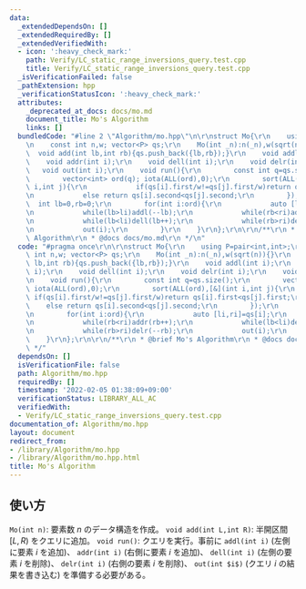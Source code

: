```yaml
---
data:
  _extendedDependsOn: []
  _extendedRequiredBy: []
  _extendedVerifiedWith:
  - icon: ':heavy_check_mark:'
    path: Verify/LC_static_range_inversions_query.test.cpp
    title: Verify/LC_static_range_inversions_query.test.cpp
  _isVerificationFailed: false
  _pathExtension: hpp
  _verificationStatusIcon: ':heavy_check_mark:'
  attributes:
    _deprecated_at_docs: docs/mo.md
    document_title: Mo's Algorithm
    links: []
  bundledCode: "#line 2 \"Algorithm/mo.hpp\"\n\r\nstruct Mo{\r\n    using P=pair<int,int>;\r\
    \n    const int n,w; vector<P> qs;\r\n    Mo(int _n):n(_n),w(sqrt(n)){}\r\n  \
    \  void add(int lb,int rb){qs.push_back({lb,rb});}\r\n    void addl(int i);\r\n\
    \    void addr(int i);\r\n    void dell(int i);\r\n    void delr(int i);\r\n \
    \   void out(int i);\r\n    void run(){\r\n        const int q=qs.size();\r\n\
    \        vector<int> ord(q); iota(ALL(ord),0);\r\n        sort(ALL(ord),[&](int\
    \ i,int j){\r\n            if(qs[i].first/w!=qs[j].first/w)return qs[i].first<qs[j].first;\r\
    \n            else return qs[i].second<qs[j].second;\r\n        });\r\n      \
    \  int lb=0,rb=0;\r\n        for(int i:ord){\r\n            auto [li,ri]=qs[i];\r\
    \n            while(lb>li)addl(--lb);\r\n            while(rb<ri)addr(rb++);\r\
    \n            while(lb<li)dell(lb++);\r\n            while(rb>ri)delr(--rb);\r\
    \n            out(i);\r\n        }\r\n    }\r\n};\r\n\r\n/**\r\n * @brief Mo's\
    \ Algorithm\r\n * @docs docs/mo.md\r\n */\n"
  code: "#pragma once\r\n\r\nstruct Mo{\r\n    using P=pair<int,int>;\r\n    const\
    \ int n,w; vector<P> qs;\r\n    Mo(int _n):n(_n),w(sqrt(n)){}\r\n    void add(int\
    \ lb,int rb){qs.push_back({lb,rb});}\r\n    void addl(int i);\r\n    void addr(int\
    \ i);\r\n    void dell(int i);\r\n    void delr(int i);\r\n    void out(int i);\r\
    \n    void run(){\r\n        const int q=qs.size();\r\n        vector<int> ord(q);\
    \ iota(ALL(ord),0);\r\n        sort(ALL(ord),[&](int i,int j){\r\n           \
    \ if(qs[i].first/w!=qs[j].first/w)return qs[i].first<qs[j].first;\r\n        \
    \    else return qs[i].second<qs[j].second;\r\n        });\r\n        int lb=0,rb=0;\r\
    \n        for(int i:ord){\r\n            auto [li,ri]=qs[i];\r\n            while(lb>li)addl(--lb);\r\
    \n            while(rb<ri)addr(rb++);\r\n            while(lb<li)dell(lb++);\r\
    \n            while(rb>ri)delr(--rb);\r\n            out(i);\r\n        }\r\n\
    \    }\r\n};\r\n\r\n/**\r\n * @brief Mo's Algorithm\r\n * @docs docs/mo.md\r\n\
    \ */"
  dependsOn: []
  isVerificationFile: false
  path: Algorithm/mo.hpp
  requiredBy: []
  timestamp: '2022-02-05 01:38:09+09:00'
  verificationStatus: LIBRARY_ALL_AC
  verifiedWith:
  - Verify/LC_static_range_inversions_query.test.cpp
documentation_of: Algorithm/mo.hpp
layout: document
redirect_from:
- /library/Algorithm/mo.hpp
- /library/Algorithm/mo.hpp.html
title: Mo's Algorithm
---
```

## 使い方

`Mo(int n)`: 要素数 $n$ のデータ構造を作成。
`void add(int L,int R)`: 半開区間 $[L,R)$ をクエリに追加。
`void run()`: クエリを実行。事前に `addl(int i)` (左側に要素 $i$ を追加)、 `addr(int i)` (右側に要素 $i$ を追加)、 `dell(int i)` (左側の要素 $i$ を削除)、 `delr(int i)` (右側の要素 $i$ を削除)、 `out(int $i$)` (クエリ $i$ の結果を書き込む) を準備する必要がある。